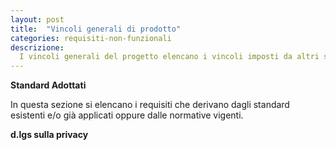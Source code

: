 ```yaml
---
layout: post
title:  "Vincoli generali di prodotto"
categories: requisiti-non-funzionali
descrizione:
  I vincoli generali del progetto elencano i vincoli imposti da altri standard, limitazioni hardware o altro.
---
```



**Standard Adottati**

In questa sezione si elencano i requisiti che derivano dagli standard esistenti e/o già applicati
oppure dalle normative vigenti.

**d.lgs sulla privacy**